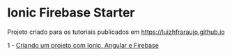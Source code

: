 <h1>Ionic Firebase Starter</h1>

Projeto criado para os tutoriais publicados em https://luizhfraraujo.github.io


1 - <a href="https://luizhfraraujo.github.io/2020-02-01-criando-projeto-com-ionic-firebase">Criando um projeto com Ionic, Angular e Firebase</a>
